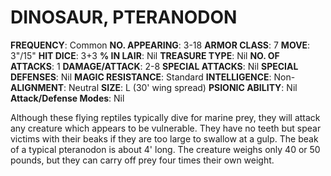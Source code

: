 # DINOSAUR, PTERANODON

**FREQUENCY**: Common
**NO. APPEARING**: 3-18
**ARMOR CLASS**: 7
**MOVE**: 3"/15"
**HIT DICE**: 3+3
**% IN LAIR**: Nil
**TREASURE TYPE**: Nil
**NO. OF ATTACKS**: 1
**DAMAGE/ATTACK**: 2-8
**SPECIAL ATTACKS**: Nil
**SPECIAL DEFENSES**: Nil
**MAGIC RESISTANCE**: Standard
**INTELLIGENCE**: Non-
**ALIGNMENT**: Neutral
**SIZE**: L (30' wing spread)
**PSIONIC ABILITY**: Nil
**Attack/Defense Modes**: Nil

Although these flying reptiles typically dive for marine prey, they will attack any creature which appears to be vulnerable. They have no teeth but spear victims with their beaks if they are too large to swallow at a gulp. The beak of a typical pteranodon is about 4' long. The creature weighs only 40 or 50 pounds, but they can carry off prey four times their own weight.
